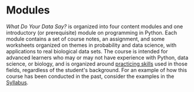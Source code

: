 # Modules

*What Do Your Data Say?* is organized into four content modules and one introductory (or prerequisite) module on programming in Python. Each module contains a set of course notes, an assignment, and some worksheets organized on themes in probability and data science, with applications to real biological data sets. The course is intended for advanced learners who may or may not have experience with Python, data science, or biology, and is organized around [practicing skills](./CurriculumAlignmentTables) used in those fields, regardless of the student's background.  For an example of how this course has been conducted in the past, consider the examples in the [Syllabus](../intro).